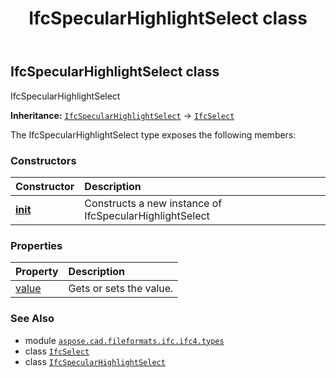 ﻿---
title: IfcSpecularHighlightSelect class
second_title: Aspose.CAD for Python via .NET API References
description: 
type: docs
weight: 1540
url: /python-net/aspose.cad.fileformats.ifc.ifc4.types/ifcspecularhighlightselect/
is_root: false
---

## IfcSpecularHighlightSelect class

IfcSpecularHighlightSelect



**Inheritance:** [`IfcSpecularHighlightSelect`](/cad/python-net/aspose.cad.fileformats.ifc.ifc4.types/ifcspecularhighlightselect) → 
[`IfcSelect`](/cad/python-net/aspose.cad.fileformats.ifc/ifcselect)



The IfcSpecularHighlightSelect type exposes the following members:

### Constructors
| Constructor | Description |
| :- | :- |
| [__init__](/cad/python-net/aspose.cad.fileformats.ifc.ifc4.types/ifcspecularhighlightselect/__init__/#) | Constructs a new instance of IfcSpecularHighlightSelect |


### Properties
| Property | Description |
| :- | :- |
| [value](/cad/python-net/aspose.cad.fileformats.ifc.ifc4.types/ifcspecularhighlightselect/value) | Gets or sets the value. |



### See Also
* module [`aspose.cad.fileformats.ifc.ifc4.types`](..)
* class [`IfcSelect`](/cad/python-net/aspose.cad.fileformats.ifc/ifcselect)
* class [`IfcSpecularHighlightSelect`](/cad/python-net/aspose.cad.fileformats.ifc.ifc4.types/ifcspecularhighlightselect)
